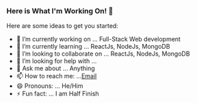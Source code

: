 ### Here is What I'm Working On! 👋

Here are some ideas to get you started:

- 🔭 I’m currently working on ... Full-Stack Web development
- 🌱 I’m currently learning ... ReactJs, NodeJs, MongoDB
- 👯 I’m looking to collaborate on ... ReactJs, NodeJs, MongoDB
- 🤔 I’m looking for help with ... 
- 💬 Ask me about ... Anything
- 📫 How to reach me: ...[Email](subrotadey540@gmail.com)
- 😄 Pronouns: ... He/Him
- ⚡ Fun fact: ... I am Half Finish

